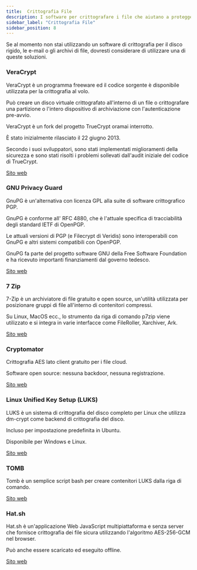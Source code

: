 ```yaml
---
title:  Crittografia File
description: I software per crittografare i file che aiutano a proteggere la privacy.
sidebar_label: "Crittografia File"
sidebar_position: 8
---
```


Se al momento non stai utilizzando un software di crittografia per il disco rigido, le e-mail o gli archivi di file, dovresti considerare di utilizzare una di queste soluzioni.


### VeraCrypt

VeraCrypt è un programma freeware ed il codice sorgente è disponibile utilizzata per la crittografia al volo. 

Può creare un disco virtuale crittografato all'interno di un file o crittografare una partizione o l'intero dispositivo di archiviazione con l'autenticazione pre-avvio.

VeraCrypt è un fork del progetto TrueCrypt oramai interrotto. 

È stato inizialmente rilasciato il 22 giugno 2013. 

Secondo i suoi sviluppatori, sono stati implementati miglioramenti della sicurezza e sono stati risolti i problemi sollevati dall'audit iniziale del codice di TrueCrypt.

<a href="https://veracrypt.fr/" target="_blank">Sito web</a>

### GNU Privacy Guard

GnuPG è un'alternativa con licenza GPL alla suite di software crittografico PGP. 

GnuPG è conforme all' RFC 4880, che è l'attuale specifica di tracciabilità degli standard IETF di OpenPGP. 

Le attuali versioni di PGP (e Filecrypt di Veridis) sono interoperabili con GnuPG e altri sistemi compatibili con OpenPGP.

GnuPG fa parte del progetto software GNU della Free Software Foundation e ha ricevuto importanti finanziamenti dal governo tedesco.

<a href="https://gnupg.org/" target="_blank">Sito web</a>

### 7 Zip

7-Zip è un archiviatore di file gratuito e open source, un'utilità utilizzata per posizionare gruppi di file all'interno di contenitori compressi. 

Su Linux, MacOS ecc., lo strumento da riga di comando p7zip viene utilizzato e si integra in varie interfacce come FileRoller, Xarchiver, Ark.

<a href="https://7-zip.org/" target="_blank">Sito web</a>


### Cryptomator

Crittografia AES lato client gratuito per i file cloud. 

Software open source: nessuna backdoor, nessuna registrazione.

<a href="https://cryptomator.org/" target="_blank">Sito web</a>

### Linux Unified Key Setup (LUKS) 

LUKS è un sistema di crittografia del disco completo per Linux che utilizza dm-crypt come backend di crittografia del disco. 

Incluso per impostazione predefinita in Ubuntu.

Disponibile per Windows e Linux.

<a href="https://gitlab.com/cryptsetup/cryptsetup/" target="_blank">Sito web</a>

### TOMB

Tomb è un semplice script bash per creare contenitori LUKS dalla riga di comando.

<a href="https://www.dyne.org/software/tomb/" target="_blank">Sito web</a>

### Hat.sh 

Hat.sh è un'applicazione Web JavaScript multipiattaforma e senza server che fornisce crittografia dei file sicura utilizzando l'algoritmo AES-256-GCM nel browser. 

Può anche essere scaricato ed eseguito offline.

<a href="https://hat.sh/" target="_blank">Sito web</a>
